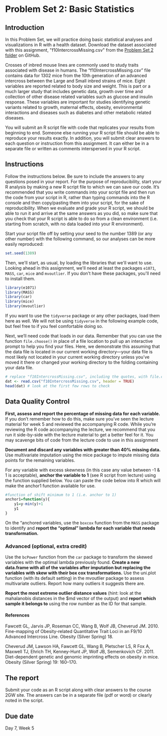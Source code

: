 # Problem Set 2: Basic Statistics

## Introduction

In this Problem Set, we will practice doing basic statistical analyses and visualizations in R with a health dataset. Download the dataset associated with this assignment, "f10IntercrossMissing.csv" from the [Problem Set 2 folder](https://github.com/gwcbi/ResearchAnalyticsLabs/blob/master/ProblemSets/PS2/f10IntercrossMissing.csv) on GitHub. 

Crosses of inbred mouse lines are commonly used to study traits associated with disease in humans. The “f10IntercrossMissing.csv” file contains data for 1302 mice from the 10th generation of an advanced intercross between the Large and Small inbred strains of mice. Eight variables are reported related to body size and weight. This is part or a much larger study that includes genetic data, growth over time and collection of other disease related variables such as glucose and insulin response. These variables are important for studies identifying genetic variants related to growth, maternal effects, obesity, environmental interactions and diseases such as diabetes and other metabolic related diseases.

You will submit an R script file with code that replicates your results from beginning to end. Someone else running your R script file should be able to reproduce your results exactly. In addition, you will submit clear answers to each question or instruction from this assignment.  It can either be in a separate file or written as comments interspersed in your R script.

## Instructions
Follow the instructions below. Be sure to include the answers to any questions posed in your report. For the purpose of reproducibility, start your R analysis by making a new R script file to which we can save our code. It’s recommended that you write commands into your script file and then run the code from your script in R, rather than typing commands into the R console and then copy/pasting them into your script, for the sake of reproducibility. When we evaluate and grade your R script, we should be able to run it and arrive at the same answers as you did, so make sure that you check that your R script is able to do so from a clean environment
(i.e. starting from scratch, with no data loaded into your R environment). 

Start your script file off by setting your seed to the number 1389 (or any other number) with the following command, so our analyses can be more easily reproduced: 

```r
set.seed(1389)
```
Then, we'll start, as usual, by loading the libraries that we'll want to use. Looking ahead in this assignment, we'll need at least the packages `e1071`, `MASS`, `car`, `mice` and `mvoutlier`. If you don't have these packages, you'll need to install them.

```r
library(e1071)
library(MASS)
library(car)
library(mice)
library(mvoutlier)
```
If you want to use the `tidyverse` package or any other packages, load them here as well. We will not be using `tidyverse` in the following example code, but feel free to if you feel comfortable doing so.

Next, we’ll need code that loads in our data. Remember that you can use the function `file.choose()` in place of a file location to pull up an interactive prompt to help you find your files. Here, we demonstrate this assuming that the data file is located in our current working directory—your data file is most likely not located in your current working directory unless you’ve moved it there or changed your working directory to the folding containing your data file.

```r
# replace "f10IntercrossMissing.csv", including the quotes, with file.choose() if desired.
dat <- read.csv("f10IntercrossMissing.csv", header = TRUE) 
head(dat) # look at the first few rows to check
```

## Data Quality Control

**First, assess and report the percentage of missing data for each variable.** If you don’t remember how to do this, make sure you’ve seen the lecture material for week 5 and reviewed the accompanying R code. While you’re reviewing the R code accompanying the lecture, we recommend that you run it side-by-side with the lecture material to get a better feel for it. You may scavenge bits of code from the lecture code to use in this assignment

**Document and discard any variables with greater than 40% missing data.** Use multivariate imputation using the mice package to impute missing data points for the remaining variables. 

For any variable with excess skewness (in this case any value between -1 & 1 is acceptable), **anchor the variable to 1** (see R script from lecture) using the function supplied below.  You can paste the code below into R which will make the anchor1 function available for use.

```r
#function of shift minimum to 1 (i.e. anchor to 1)
anchor1=function(y){
	y1=y-min(y)+1
	y1
}
```

On the “anchored variables, use the `boxcox` function from the `MASS` package to identify and **report the “optimal” lambda for each variable that needs transformation.**

### Advanced (optional, extra credit)

Use the `bcPower` function from the `car` package to transform the skewed variables with the optimal lambda previously found. **Create a new data.frame with all of the variables after imputation but replacing the variables with skew with their box cox transformations.** Use the uni.plot function (with its default setting) in the mvoutlier package to assess multivariate outliers. Report how many outliers it suggests there are.

**Report the most extreme outlier distance values** (hint: look at the mahalanobis distances in the $md vector of the output) and **report which sample it belongs to** using the row number as the ID for that sample.


#### References

Fawcett GL, Jarvis JP, Roseman CC, Wang B, Wolf JB, Cheverud JM. 2010. Fine-mapping of Obesity-related Quantitative Trait Loci in an F9/10 Advanced Intercross Line. Obesity (Silver Spring) 18.

Cheverud JM, Lawson HA, Fawcett GL, Wang B, Pletscher LS, R Fox A, Maxwell TJ, Ehrich TH, Kenney-Hunt JP, Wolf JB, Semenkovich CF. 2011. Diet-dependent genetic and genomic imprinting effects on obesity in mice. Obesity (Silver Spring) 19: 160–170.


## The report

Submit your code as an R script along with clear answers to the course 2GW site. The answers can be in a separate file (pdf or word) or clearly noted in the script.

## Due date

Day 7, Week 5


